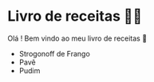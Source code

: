 # Livro de receitas :man_cook:

Olá ! Bem vindo ao meu livro de receitas :wave:

- Strogonoff de Frango
- Pavê
- Pudim
